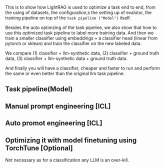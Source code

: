 This is to show how LightRAG is used to optimize a task end to end, from the using of datasets, the configuration,s the setting up of evalutor, the training pipeline on top of the `task pipeline ("Model")` itself.

Besides the auto optimzing of the task pipeline, we also show that how to use this optimized task pipeline to label more training data. And then we train a smaller classifier using embeddings + a classifier head (linear from pytorch or sklean) and train the classifier on the new labeled data.

We compare (1) classifier + llm-synthetic data, (2) classifier + ground truth data, (3) classifier + llm-synthetic data + ground truth data.

And finally you will have a classifier, cheaper and faster to run and perform the same or even better than the original llm task pipeline.
## Task pipeline(Model)
## Manual prompt engineering [ICL]
## Auto promot engineering [ICL]
## Optimizing it with model finetuning using TorchTune [Optional]
Not necessary as for a classification any LLM is an over-kill.